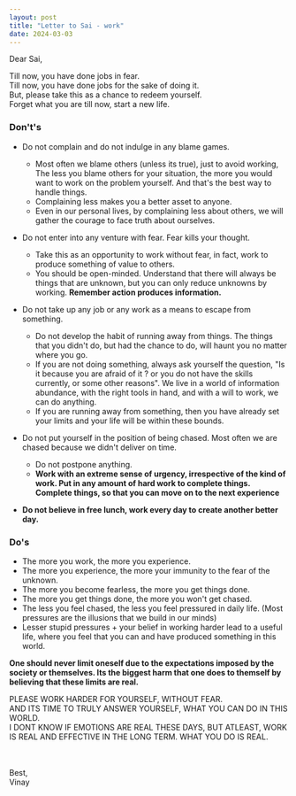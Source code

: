 ```yaml
---
layout: post
title: "Letter to Sai - work"
date: 2024-03-03
---
```


Dear Sai,

Till now, you have done jobs in fear.<br>
Till now, you have done jobs for the sake of doing it. <br>
But, please take this as a chance to redeem yourself. <br>
Forget what you are till now, start a new life. <br>

### Don't's
* Do not complain and do not indulge in any blame games. 
    - Most often we blame others (unless its true), just to avoid working, The less you blame others for your situation, the more you would want to work on the problem yourself. And that's the best way to handle things.
    - Complaining less makes you a better asset to anyone.
    - Even in our personal lives, by complaining less about others, we will gather the courage to face truth about ourselves.
* Do not enter into any venture with fear. Fear kills your thought.
    - Take this as an opportunity to work without fear, in fact, work to produce something of value to others.
    - You should be open-minded. Understand that there will always be things that are unknown, but you can only reduce unknowns by working. **Remember action produces information.**

* Do not take up any job or any work as a means to escape from something. 
    - Do not develop the habit of running away from things. The things that you didn't do, but had the chance to do, will haunt you no matter where you go.
    - If you are not doing something, always ask yourself the question, "Is it because you are afraid of it ? or you do not have the skills currently, or some other reasons". We live in a world of information abundance, with the right tools in hand, and with a will to work, we can do anything.
    - If you are running away from something, then you have already set your limits and your life will be within these bounds.


* Do not put yourself in the position of being chased. Most often we are chased because we didn't deliver on time.
    * Do not postpone anything.
    * **Work with an extreme sense of urgency, irrespective of the kind of work. Put in any amount of hard work to complete things. Complete things, so that you can move on to the next experience** 
* **Do not believe in free lunch, work every day to create another better day.**


### Do's
* The more you work, the more you experience.
* The more you experience, the more your immunity to the fear of the unknown.
* The more you become fearless, the more you get things done.
* The more you get things done, the more you won't get chased.
* The less you feel chased, the less you feel pressured in daily life. (Most pressures are the illusions that we build in our minds)
* Lesser stupid pressures + your belief in working harder lead to a useful life, where you feel that you can and have produced something in this world.


**One should never limit oneself due to the expectations imposed by the society or themselves. Its the biggest harm that one does to themself by believing that these limits are real.**

PLEASE WORK HARDER FOR YOURSELF, WITHOUT FEAR. <br>
AND ITS TIME TO TRULY ANSWER YOURSELF, WHAT YOU CAN DO IN THIS WORLD. <br>
I DONT KNOW IF EMOTIONS ARE REAL THESE DAYS, BUT ATLEAST, WORK IS REAL AND EFFECTIVE IN THE LONG TERM. WHAT YOU DO IS REAL.

<br>
<br>
Best,<br>
Vinay